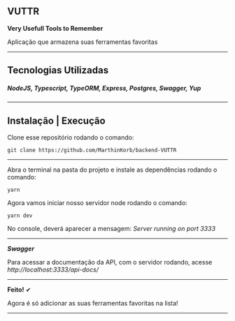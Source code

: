 ## VUTTR

**Very Usefull Tools to Remember**

Aplicação que armazena suas ferramentas favoritas

----------------------------------

## Tecnologias Utilizadas

##### NodeJS, Typescript, TypeORM, Express, Postgres, Swagger, Yup

----------------------------------------------------

## Instalação | Execução

Clone esse repositório rodando o comando:

    git clone https://github.com/MarthinKorb/backend-VUTTR


----------------------------------------------------

Abra o terminal na pasta do projeto e instale as dependências rodando o comando:

    yarn 

Agora vamos iniciar nosso servidor node rodando o comando:

    yarn dev

No console, deverá aparecer a mensagem: *Server running on port 3333*

_________________________________________________________________

***Swagger***

Para acessar a documentação da API, com o servidor rodando, acesse *http://localhost:3333/api-docs/*

_____________________________________________________

**Feito!** ✔

Agora é só adicionar as suas ferramentas favoritas na lista!

----------------------------------------------------


